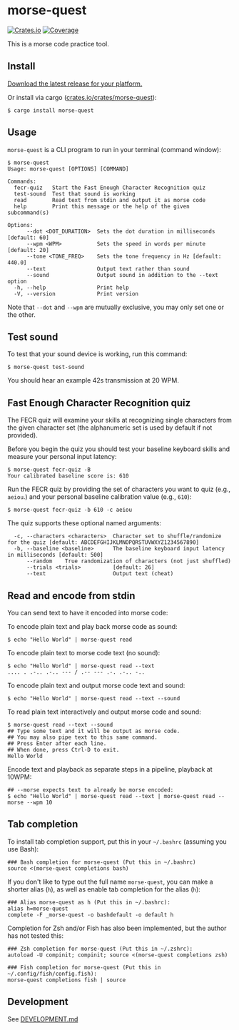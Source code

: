 # morse-quest

[![Crates.io](https://img.shields.io/crates/v/morse-quest?color=blue
)](https://crates.io/crates/morse-quest)
[![Coverage](https://img.shields.io/badge/Coverage-Report-purple)](https://EnigmaCurry.github.io/morse-quest/coverage/master/)

This is a morse code practice tool.

## Install

[Download the latest release for your platform.](https://github.com/EnigmaCurry/morse-quest/releases)

Or install via cargo ([crates.io/crates/morse-quest](https://crates.io/crates/morse-quest)):

```
$ cargo install morse-quest
```

## Usage

`morse-quest` is a CLI program to run in your terminal (command window):

```
$ morse-quest
Usage: morse-quest [OPTIONS] [COMMAND]

Commands:
  fecr-quiz   Start the Fast Enough Character Recognition quiz
  test-sound  Test that sound is working
  read        Read text from stdin and output it as morse code
  help        Print this message or the help of the given subcommand(s)

Options:
      --dot <DOT_DURATION>  Sets the dot duration in milliseconds [default: 60]
      --wpm <WPM>           Sets the speed in words per minute [default: 20]
      --tone <TONE_FREQ>    Sets the tone frequency in Hz [default: 440.0]
      --text                Output text rather than sound
      --sound               Output sound in addition to the --text option
  -h, --help                Print help
  -V, --version             Print version
```

Note that `--dot` and `--wpm` are mutually exclusive, you may only set
one or the other.

## Test sound

To test that your sound device is working, run this command:

```
$ morse-quest test-sound
```

You should hear an example 42s transmission at 20 WPM.

## Fast Enough Character Recognition quiz

The FECR quiz will examine your skills at recognizing single
characters from the given character set (the alphanumeric set is used
by default if not provided).

Before you begin the quiz you should test your baseline keyboard
skills and measure your personal input latency:

```
$ morse-quest fecr-quiz -B
Your calibrated baseline score is: 610
```

Run the FECR quiz by providing the set of characters you want to quiz
(e.g., `aeiou`.) and your personal baseline calibration value (e.g.,
`610`):

```
$ morse-quest fecr-quiz -b 610 -c aeiou
```

The quiz supports these optional named arguments:

```
  -c, --characters <characters>  Character set to shuffle/randomize for the quiz [default: ABCDEFGHIJKLMNOPQRSTUVWXYZ1234567890]
  -b, --baseline <baseline>      The baseline keyboard input latency in milliseconds [default: 500]
      --random    True randomization of characters (not just shuffled)
      --trials <trials>          [default: 26]
      --text                     Output text (cheat)
```

## Read and encode from stdin

You can send text to have it encoded into morse code:

To encode plain text and play back morse code as sound:

```
$ echo "Hello World" | morse-quest read
```

To encode plain text to morse code text (no sound):

```
$ echo "Hello World" | morse-quest read --text
.... . .-.. .-.. --- / .-- --- .-. .-.. -..
```

To encode plain text and output morse code text and sound:

```
$ echo "Hello World" | morse-quest read --text --sound
```

To read plain text interactively and output morse code and sound:

```
$ morse-quest read --text --sound
## Type some text and it will be output as morse code.
## You may also pipe text to this same command.
## Press Enter after each line.
## When done, press Ctrl-D to exit.
Hello World
```

Encode text and playback as separate steps in a pipeline, playback at 10WPM:

```
## --morse expects text to already be morse encoded:
$ echo "Hello World" | morse-quest read --text | morse-quest read --morse --wpm 10
```

## Tab completion

To install tab completion support, put this in your `~/.bashrc` (assuming you use Bash):

```
### Bash completion for morse-quest (Put this in ~/.bashrc)
source <(morse-quest completions bash)
```

If you don't like to type out the full name `morse-quest`, you can make
a shorter alias (`h`), as well as enable tab completion for the alias
(`h`):

```
### Alias morse-quest as h (Put this in ~/.bashrc):
alias h=morse-quest
complete -F _morse-quest -o bashdefault -o default h
```

Completion for Zsh and/or Fish has also been implemented, but the
author has not tested this:

```
### Zsh completion for morse-quest (Put this in ~/.zshrc):
autoload -U compinit; compinit; source <(morse-quest completions zsh)

### Fish completion for morse-quest (Put this in ~/.config/fish/config.fish):
morse-quest completions fish | source
```


## Development

See [DEVELOPMENT.md](DEVELOPMENT.md)
